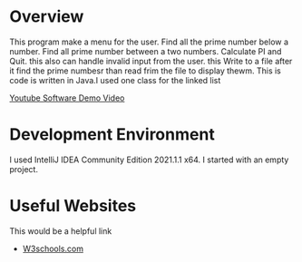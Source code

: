 # Overview

This program make a menu for the user. Find all the prime number below a number. Find all prime number between a two numbers. Calculate PI and Quit. this also can handle invalid input from the user. this Write to a file after it find the prime numbesr than read frim the file to display thewm. This is code is written in Java.I used one class for the linked list
 

[Youtube Software Demo Video](https://youtu.be/WKUsP_V3Qsc)

# Development Environment

I used IntelliJ IDEA Community Edition 2021.1.1 x64. I started with an empty project.

# Useful Websites

This would be a helpful link 
* [W3schools.com](https://www.w3schools.com/python/default.asp)

